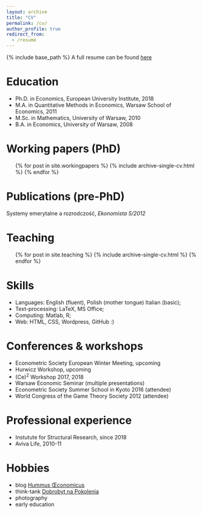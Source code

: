 ```yaml
---
layout: archive
title: "CV"
permalink: /cv/
author_profile: true
redirect_from:
  - /resume
---
```


{% include base_path %}
A full resume can be found [here](https://jfranaszek.github.io/files/cv_1807.pdf)

Education
======
* Ph.D. in Economics, European University Institute, 2018
* M.A. in Quantitative Methods in Economics, Warsaw School of Economics, 2011
* M.Sc. in Mathematics, University of Warsaw, 2010
* B.A. in Economics, University of Warsaw, 2008


Working papers (PhD)
======
  <ul>{% for post in site.workingpapers %}
    {% include archive-single-cv.html %}
  {% endfor %}</ul>
  
Publications (pre-PhD)
======
Systemy emerytalne a rozrodczość, _Ekonomista 5/2012_
  
Teaching
======
  <ul>{% for post in site.teaching %}
    {% include archive-single-cv.html %}
  {% endfor %}</ul>
  
Skills
======
* Languages: English (fluent), Polish (mother tongue) Italian (basic);
* Text-processing: LaTeX, MS Office;
* Computing: Matlab, R;
* Web: HTML, CSS, Wordpress, GitHub :)

  
Conferences & workshops
======
* Econometric Society European Winter Meeting, upcoming
* Hurwicz Workshop, upcoming
* (Ce)<sup>2</sup> Workshop 2017, 2018
* Warsaw Economic Seminar (multiple presentations)
* Econometric Society Summer School in Kyoto 2016 (attendee)
* World Congress of the Game Theory Society 2012 (attendee)

Professional experience
=====
* Instutute for Structural Research, since 2018
* Aviva Life, 2010-11

Hobbies
======
* blog [Hummus Œconomicus](http://hummuseconomicus.pl)
* think-tank [Dobrobyt na Pokolenia](http://napokolenia.pl/)
* photography
* early education
